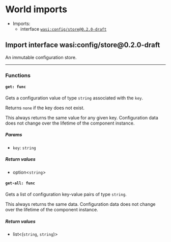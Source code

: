 <h1><a id="imports"></a>World imports</h1>
<ul>
<li>Imports:
<ul>
<li>interface <a href="#wasi_config_store_0_2_0_draft"><code>wasi:config/store@0.2.0-draft</code></a></li>
</ul>
</li>
</ul>
<h2><a id="wasi_config_store_0_2_0_draft"></a>Import interface wasi:config/store@0.2.0-draft</h2>
<p>An immutable configuration store.</p>
<hr />
<h3>Functions</h3>
<h4><a id="get"></a><code>get: func</code></h4>
<p>Gets a configuration value of type <code>string</code> associated with the <code>key</code>.</p>
<p>Returns <code>none</code> if the key does not exist.</p>
<p>This always returns the same value for any given key. Configuration
data does not change over the lifetime of the component instance.</p>
<h5>Params</h5>
<ul>
<li><a id="get.key"></a><code>key</code>: <code>string</code></li>
</ul>
<h5>Return values</h5>
<ul>
<li><a id="get.0"></a> option&lt;<code>string</code>&gt;</li>
</ul>
<h4><a id="get_all"></a><code>get-all: func</code></h4>
<p>Gets a list of configuration key-value pairs of type <code>string</code>.</p>
<p>This always returns the same data. Configuration data does not change
over the lifetime of the component instance.</p>
<h5>Return values</h5>
<ul>
<li><a id="get_all.0"></a> list&lt;(<code>string</code>, <code>string</code>)&gt;</li>
</ul>
